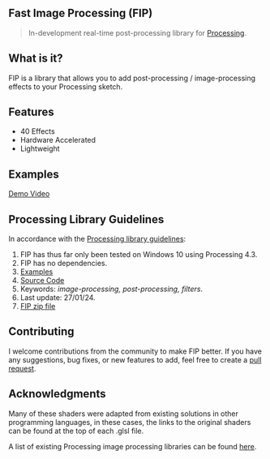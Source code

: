 ## Fast Image Processing (FIP)
> In-development real-time post-processing library for [Processing](https://processing.org/).

## What is it?
FIP is a library that allows you to add post-processing / image-processing effects to your Processing sketch. 

## Features
- 40 Effects
- Hardware Accelerated
- Lightweight

## Examples
[Demo Video](https://github.com/prontopablo/Image-Processing-Library/assets/55544101/9ec66583-ce3e-4e86-aaae-cb8ae8855f24)

## Processing Library Guidelines
In accordance with the [Processing library guidelines](https://github.com/benfry/processing4/wiki/Library-Guidelines):
1. FIP has thus far only been tested on Windows 10 using Processing 4.3.
2. FIP has no dependencies.
3. [Examples](TODO)
4. [Source Code](https://github.com/prontopablo/Image-Processing-Library)
5. Keywords: _image-processing, post-processing, filters_.
6. Last update: 27/01/24.
7. [FIP zip file](TODO)

## Contributing
I welcome contributions from the community to make FIP better. If you have any suggestions, bug fixes, or new features to add, feel free to create a [pull request](https://github.com/prontopablo/Image-Processing-Library/pulls).

## Acknowledgments
Many of these shaders were adapted from existing solutions in other programming languages, in these cases, the links to the original shaders can be found at the top of each .glsl file.

A list of existing Processing image processing libraries can be found [here](https://github.com/prontopablo/Image-Processing-Library/blob/main/notes/Research%20Links.txt).